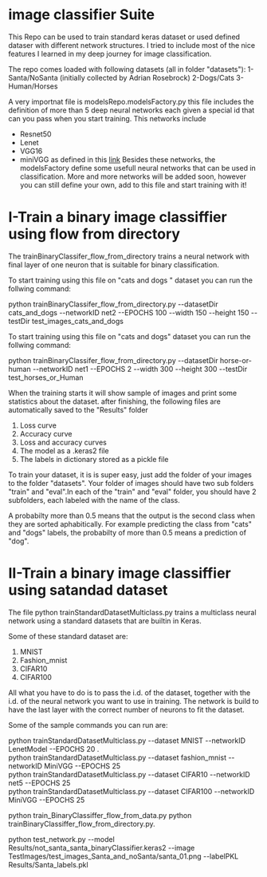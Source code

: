 ﻿# image classifier Suite


This Repo can be used to train standard keras dataset  or used defined dataser with different network structures. I tried  to include most of the nice features I learned in my deep journey for image classification.

The repo comes loaded with following datasets (all in folder "datasets"):
1-Santa/NoSanta     (initially collected  by  Adrian Rosebrock) 
2-Dogs/Cats
3-Human/Horses

A very importnat file is modelsRepo.modelsFactory.py this file includes the definition of more than 5 deep neural networks  each given a special id that can you pass when you start training. This networks include 

 - Resnet50   
 - Lenet
 - VGG16  
 - miniVGG as defined  in this [link](https://www.pyimagesearch.com/2019/02/11/fashion-mnist-with-keras-and-deep-learning)
Besides these networks, the modelsFactory define some usefull neural networks that can be used  in classification.
More and more networks will be added soon, however you can still define your own, add to this file and start training with it!



# I-Train a binary image classiffier using flow from directory

The 
trainBinaryClassifer_flow_from_directory trains a neural network with final layer of one neuron that is suitable for binary classification.

To start  training  using this file on "cats and dogs " dataset you can run the follwing command:

python trainBinaryClassifer_flow_from_directory.py  --datasetDir cats_and_dogs --networkID net2  --EPOCHS 100  --width  150 --height  150 --testDir test_images_cats_and_dogs

To start  training  using this file on "cats and dogs" dataset you can run the follwing command:

python trainBinaryClassifer_flow_from_directory.py  --datasetDir horse-or-human --networkID net1  --EPOCHS 2  --width  300 --height  300 --testDir test_horses_or_Human

When the training starts it will show sample of images and print some statistics about the dataset. after finishing, the following files are automatically saved to the "Results" folder

 1. Loss curve
 2. Accuracy curve
 3. Loss and accuracy curves
 4. The model as a .keras2 file
 5. The labels in dictionary stored as a pickle file


To train your dataset, it is is super easy, just add the folder of your images to the folder "datasets".
Your folder of images  should have two sub folders "train" and "eval".In each of the "train" and "eval" folder, you should have 2 subfolders, each labeled with the name of the class. 
 
A probabilty more than 0.5 means that the output is the second  class when they are sorted aphabitically. For example  predicting  the class from "cats" and "dogs" labels, the probabilty of more than 0.5  means a prediction of "dog".

# II-Train a binary image classiffier using satandad dataset


The file python trainStandardDatasetMulticlass.py trains a multiclass neural network using a standard datasets that are builtin in Keras.

Some of these standard dataset are:
 1. MNIST
 2. Fashion_mnist
 3. CIFAR10
 4. CIFAR100

All what you have to do is to pass the i.d. of the dataset, together with the i.d. of the neural network you want to use in training. The network is build to have the last layer with the correct number of neurons to fit  the dataset.

Some of the sample commands you can run are:

python trainStandardDatasetMulticlass.py --dataset MNIST  --networkID  LenetModel --EPOCHS 20 .  
python trainStandardDatasetMulticlass.py  --dataset fashion_mnist --networkID MiniVGG --EPOCHS 25  
python trainStandardDatasetMulticlass.py  --dataset CIFAR10 --networkID net5  --EPOCHS 25    
python trainStandardDatasetMulticlass.py  --dataset CIFAR100 --networkID MiniVGG  --EPOCHS 25 








python train_BinaryClassiffer_flow_from_data.py
python trainBinaryClassiffer_flow_from_directory.py.   


python test_network.py --model Results/not_santa_santa_binaryClassifier.keras2  --image TestImages/test_images_Santa_and_noSanta/santa_01.png --labelPKL Results/Santa_labels.pkl

